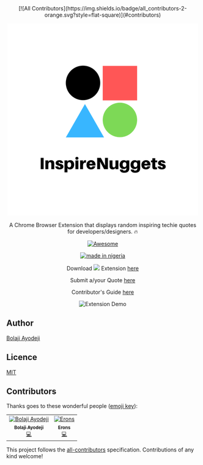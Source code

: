 <div align="center">
[![All Contributors](https://img.shields.io/badge/all_contributors-2-orange.svg?style=flat-square)](#contributors)

![inspireNuggets](/tab-icon.png)

A Chrome Browser Extension that displays random inspiring techie quotes for developers/designers. :fire:

[![Awesome](https://cdn.rawgit.com/sindresorhus/awesome/d7305f38d29fed78fa85652e3a63e154dd8e8829/media/badge.svg)](https://github.com/sindresorhus/awesome)

[![made in nigeria](https://img.shields.io/badge/made%20in-nigeria-008751.svg?style=for-the-badge)](https://github.com/acekyd/made-in-nigeria)


Download <img src="https://raw.githubusercontent.com/alrra/browser-logos/master/src/chrome/chrome_48x48.png" width="15" /></a> Extension [here](https://chrome.google.com/webstore/detail/inspirenuggets-for-chrome/acnfgdioohhajabdofaadfdhmlkphmlb)

Submit a/your Quote [here](https://goo.gl/forms/a7F16zmOKFCCw6483)

Contributor's Guide [here](https://github.com/BolajiAyodeji/inspireNuggets/blob/master/docs/README.md)

![Extension Demo](img/demo.gif)

</div>


## Author
[Bolaji Ayodeji](https://github.com/BolajiAyodeji)

## Licence
[MIT](https://opensource.org/licenses/MIT)

## Contributors

Thanks goes to these wonderful people ([emoji key](https://allcontributors.org/docs/en/emoji-key)):

<!-- ALL-CONTRIBUTORS-LIST:START - Do not remove or modify this section -->
<!-- prettier-ignore -->
<table><tr><td align="center"><a href="https://bolajiayodeji.com"><img src="https://avatars2.githubusercontent.com/u/30334776?v=4" width="100px;" alt="Bolaji Ayodeji"/><br /><sub><b>Bolaji Ayodeji</b></sub></a><br /><a href="https://github.com/BolajiAyodeji/inspireNuggets/commits?author=bolajiayodeji" title="Code">💻</a></td><td align="center"><a href="http://erons.me"><img src="https://avatars0.githubusercontent.com/u/37238033?v=4" width="100px;" alt="Erons"/><br /><sub><b>Erons</b></sub></a><br /><a href="https://github.com/BolajiAyodeji/inspireNuggets/commits?author=Eronmmer" title="Code">💻</a></td></tr></table>

<!-- ALL-CONTRIBUTORS-LIST:END -->

This project follows the [all-contributors](https://github.com/all-contributors/all-contributors) specification. Contributions of any kind welcome!